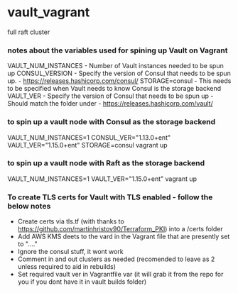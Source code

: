 # vault_vagrant
full raft cluster 

### notes about the variables used for spining up Vault on Vagrant
VAULT_NUM_INSTANCES - Number of Vault instances needed to be spun up
CONSUL_VERSION - Specify the version of Consul that needs to be spun up.  - https://releases.hashicorp.com/consul/
  STORAGE=consul - This needs to be specified when Vault needs to know Consul is the storage backend
VAULT_VER - Specify the version of Consul that needs to be spun up - Should match the folder under - https://releases.hashicorp.com/vault/

### to spin up a vault node with Consul as the storage backend
VAULT_NUM_INSTANCES=1 CONSUL_VER="1.13.0+ent" VAULT_VER="1.15.0+ent" STORAGE=consul vagrant up

### to spin up a vault node with Raft as the storage backend
VAULT_NUM_INSTANCES=1 VAULT_VER="1.15.0+ent" vagrant up

### To create TLS certs for Vault with TLS enabled - follow the below notes
- Create certs via tls.tf (with thanks to https://github.com/martinhristov90/Terraform_PKI) into a /certs folder
- Add AWS KMS deets to the vard in the Vagrant file that are presently set to "...."
- Ignore the consul stuff, it wont work
- Comment in and out clusters as needed (recomended to leave as 2 unless required to aid in rebuilds)
- Set required vault ver in Vagrantfile var (it will grab it from the repo for you if you dont have it in vault builds folder)

